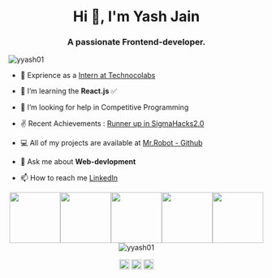 <h1 align="center">Hi 👋, I'm Yash Jain</h1>
<h3 align="center">A passionate Frontend-developer.</h3>
<p align="left"> <img src="https://komarev.com/ghpvc/?username=yyash01" alt="yyash01" /> </p>

- 🔭 Exprience as a [Intern at Technocolabs](https://www.linkedin.com/company/technocolabs/)

- 👯 I’m learning the  **React.js** :white_check_mark:

- 🤔 I’m looking for help in Competitive Programming

- ✌  Recent Achievements : [Runner up in SigmaHacks2.0](https://devpost.com/Mr_Cyber?ref_content=user-portfolio&ref_feature=portfolio&ref_medium=global-nav)

- 💻 All of my projects are available at [Mr.Robot - Github](https://github.com/yyash01)

- 💬 Ask me about **Web-devlopment**

- 📫 How to reach me [LinkedIn](https://www.linkedin.com/in/yash-jain-74551b193/)


<p align="center">
    <img src="https://media3.giphy.com/media/ln7z2eWriiQAllfVcn/200w.webp" width="100"><img
        src="https://i.giphy.com/media/LMt9638dO8dftAjtco/200.webp" width="100"><img
        src="https://i.giphy.com/media/eNAsjO55tPbgaor7ma/200w.webp" width="100"><img
        src="https://i.giphy.com/media/KzJkzjggfGN5Py6nkT/200.webp" width="100"><img
        src="https://i.giphy.com/media/IdyAQJVN2kVPNUrojM/200.webp" width="100">
   <img src="https://github-readme-stats.vercel.app/api?username=yyash01&show_icons=true" alt="yyash01" /> </p>
</p>

<p align="center">
<a href="linkedin.com/in/yash-jain-74551b193/" target="blank"><img align="center" src="https://cdn.jsdelivr.net/npm/simple-icons@3.0.1/icons/linkedin.svg" alt="yash jain" height="20" width="20" /></a>
<a href="https://fb.com/yash jain" target="blank"><img align="center" src="https://cdn.jsdelivr.net/npm/simple-icons@3.0.1/icons/facebook.svg" alt="yash jain" height="20" width="20" /></a>
<a href="https://instagram.com/yyash_01" target="blank"><img align="center" src="https://cdn.jsdelivr.net/npm/simple-icons@3.0.1/icons/instagram.svg" alt="yyash_01" height="20" width="20" /></a>
</p>
